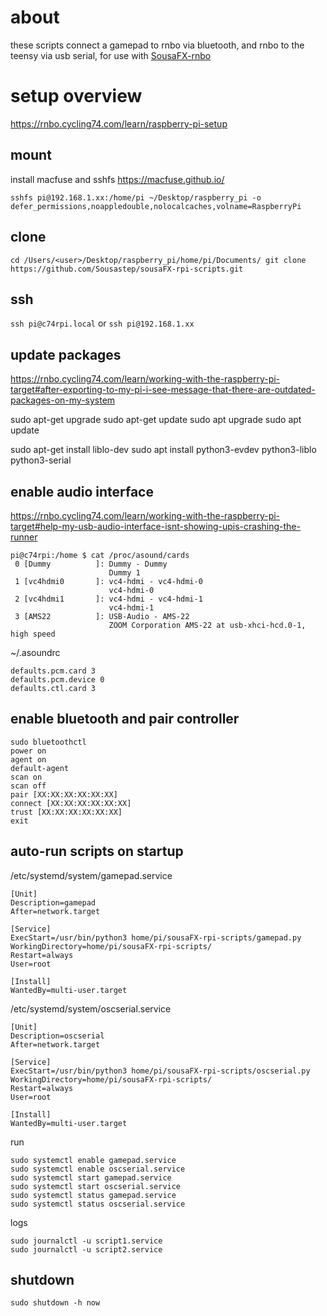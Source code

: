 about
=====

these scripts connect a gamepad to rnbo via bluetooth, and rnbo to the teensy via usb serial, for use with [SousaFX-rnbo](https://github.com/Sousastep/SousaFX-rnbo)

setup overview
==============

https://rnbo.cycling74.com/learn/raspberry-pi-setup

mount
-----

install macfuse and sshfs https://macfuse.github.io/

`sshfs pi@192.168.1.xx:/home/pi ~/Desktop/raspberry_pi -o defer_permissions,noappledouble,nolocalcaches,volname=RaspberryPi`

clone
-----

`cd /Users/<user>/Desktop/raspberry_pi/home/pi/Documents/
git clone https://github.com/Sousastep/sousaFX-rpi-scripts.git`

ssh
---

`ssh pi@c74rpi.local` or `ssh pi@192.168.1.xx`

update packages
---------------

https://rnbo.cycling74.com/learn/working-with-the-raspberry-pi-target#after-exporting-to-my-pi-i-see-message-that-there-are-outdated-packages-on-my-system

sudo apt-get upgrade
sudo apt-get update
sudo apt upgrade
sudo apt update

sudo apt-get install liblo-dev
sudo apt install python3-evdev python3-liblo python3-serial

enable audio interface
----------------------

https://rnbo.cycling74.com/learn/working-with-the-raspberry-pi-target#help-my-usb-audio-interface-isnt-showing-upis-crashing-the-runner

```
pi@c74rpi:/home $ cat /proc/asound/cards
 0 [Dummy          ]: Dummy - Dummy
                      Dummy 1
 1 [vc4hdmi0       ]: vc4-hdmi - vc4-hdmi-0
                      vc4-hdmi-0
 2 [vc4hdmi1       ]: vc4-hdmi - vc4-hdmi-1
                      vc4-hdmi-1
 3 [AMS22          ]: USB-Audio - AMS-22
                      ZOOM Corporation AMS-22 at usb-xhci-hcd.0-1, high speed
```

~/.asoundrc

```
defaults.pcm.card 3
defaults.pcm.device 0
defaults.ctl.card 3
```

enable bluetooth and pair controller
------------------------------------

```
sudo bluetoothctl
power on
agent on
default-agent
scan on
scan off
pair [XX:XX:XX:XX:XX:XX]
connect [XX:XX:XX:XX:XX:XX]
trust [XX:XX:XX:XX:XX:XX]
exit
```

auto-run scripts on startup
---------------------------

/etc/systemd/system/gamepad.service
```
[Unit]
Description=gamepad
After=network.target

[Service]
ExecStart=/usr/bin/python3 home/pi/sousaFX-rpi-scripts/gamepad.py
WorkingDirectory=home/pi/sousaFX-rpi-scripts/
Restart=always
User=root

[Install]
WantedBy=multi-user.target
```

/etc/systemd/system/oscserial.service
```
[Unit]
Description=oscserial
After=network.target

[Service]
ExecStart=/usr/bin/python3 home/pi/sousaFX-rpi-scripts/oscserial.py
WorkingDirectory=home/pi/sousaFX-rpi-scripts/
Restart=always
User=root

[Install]
WantedBy=multi-user.target
```

run
```
sudo systemctl enable gamepad.service
sudo systemctl enable oscserial.service
sudo systemctl start gamepad.service
sudo systemctl start oscserial.service
sudo systemctl status gamepad.service
sudo systemctl status oscserial.service
```

logs
```
sudo journalctl -u script1.service
sudo journalctl -u script2.service
```

shutdown
--------

`sudo shutdown -h now`
